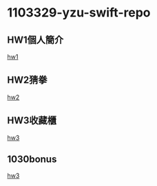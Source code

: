 # 1103329-yzu-swift-repo
## HW1個人簡介
[hw1](https://github.com/MKE0108/1103329-swift/blob/main/hw1/hw1.md)
## HW2猜拳
[hw2](https://github.com/MKE0108/1103329-swift/blob/main/hw2/hw2.md)
## HW3收藏櫃
[hw3](https://github.com/MKE0108/1103329-swift/blob/main/hw3/hw3.md)
## 1030bonus
[hw3](https://github.com/MKE0108/1103329-swift/blob/main/1030bonus/1030bonus.md)
